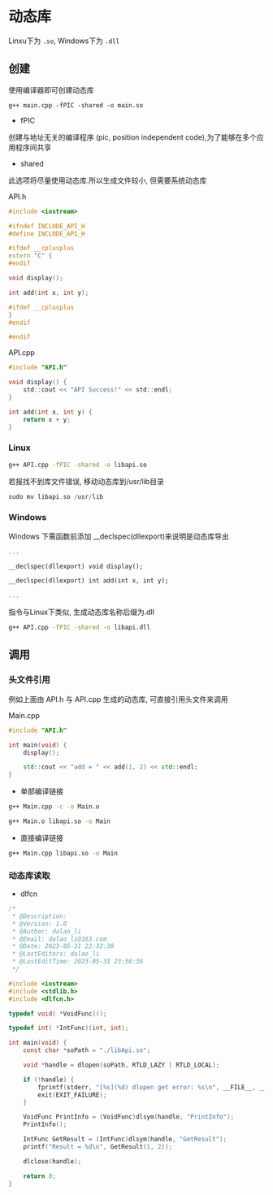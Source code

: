 <!--
 * @Description: 
 * @Version: 1.0
 * @Author: dalao
 * @Email: dalao_li@163.com
 * @Date: 2023-02-28 22:32:19
 * @LastEditors: dalao_li
 * @LastEditTime: 2023-06-01 00:00:22
-->

# 动态库

Linxu下为 `.so`, Windows下为 `.dll`

## 创建

使用编译器即可创建动态库

```shell
g++ main.cpp -fPIC -shared -o main.so
```

- fPIC

创建与地址无关的编译程序 (pic, position independent code),为了能够在多个应用程序间共享

- shared

此选项将尽量使用动态库.所以生成文件较小, 但需要系统动态库

API.h

```c++
#include <iostream>

#ifndef INCLUDE_API_H
#define INCLUDE_API_H

#ifdef __cplusplus
extern "C" {
#endif

void display();

int add(int x, int y);

#ifdef __cplusplus
}
#endif

#endif
```

API.cpp

```c
#include "API.h"

void display() {
    std::cout << "API Success!" << std::endl;
}

int add(int x, int y) {
    return x + y;
}
```

### Linux

```sh
g++ API.cpp -fPIC -shared -o libapi.so
```

若报找不到库文件错误, 移动动态库到/usr/lib目录

```c
sudo mv libapi.so /usr/lib
```

### Windows

Windows 下需函数前添加 \_\_declspec(dllexport)来说明是动态库导出

```c++
...

__declspec(dllexport) void display();

__declspec(dllexport) int add(int x, int y);

...
```

指令与Linux下类似, 生成动态库名称后缀为.dll

```sh
g++ API.cpp -fPIC -shared -o libapi.dll
```

## 调用

### 头文件引用

例如上面由 API.h 与 API.cpp 生成的动态库, 可直接引用头文件来调用

Main.cpp

```c++
#include "API.h"

int main(void) {
    display();

    std::cout << "add = " << add(1, 2) << std::endl;
}
```

- 单部编译链接

```sh
g++ Main.cpp -c -o Main.o

g++ Main.o libapi.so -o Main
```

- 直接编译链接

```sh
g++ Main.cpp libapi.so -o Main
```

### 动态库读取

- dlfcn

```c
/*
 * @Description: 
 * @Version: 1.0
 * @Author: dalao_li
 * @Email: dalao_li@163.com
 * @Date: 2023-05-31 22:32:38
 * @LastEditors: dalao_li
 * @LastEditTime: 2023-05-31 23:56:36
 */

#include <iostream>
#include <stdlib.h>
#include <dlfcn.h>

typedef void( *VoidFunc)();

typedef int( *IntFunc)(int, int);

int main(void) {
    const char *soPath = "./libApi.so";

    void *handle = dlopen(soPath, RTLD_LAZY | RTLD_LOCAL);

    if (!handle) {
        fprintf(stderr, "[%s](%d) dlopen get error: %s\n", __FILE__, __LINE__, dlerror());
        exit(EXIT_FAILURE);
    }

    VoidFunc PrintInfo = (VoidFunc)dlsym(handle, "PrintInfo");
    PrintInfo();

    IntFunc GetResult = (IntFunc)dlsym(handle, "GetResult");
    printf("Result = %d\n", GetResult(1, 2));

    dlclose(handle);

    return 0;
}
```
